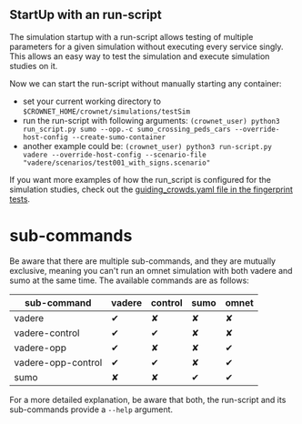 ## StartUp with an run-script
The simulation startup with a run-script allows testing of multiple parameters for a given simulation without executing every service singly.
This allows an easy way to test the simulation and execute simulation studies on it.

Now we can start the run-script without manually starting any container:
  * set your current working directory to `$CROWNET_HOME/crownet/simulations/testSim`
  * run the run-script with following arguments:
   `(crownet_user) python3 run_script.py sumo --opp.-c sumo_crossing_peds_cars --override-host-config --create-sumo-container`
  * another example could be:
   `(crownet_user) python3 run-script.py vadere --override-host-config --scenario-file "vadere/scenarios/test001_with_signs.scenario"`

If you want more examples of how the run_script is configured for the simulation studies, check out the
[guiding_crowds.yaml file in the fingerprint tests](../../crownet/tests/fingerprint/guiding_crowds.yml).

# sub-commands
Be aware that there are multiple sub-commands, and they are mutually exclusive, meaning you can't run an omnet simulation with both vadere and sumo at the same time.
The available commands are as follows:

|sub-command|vadere|control|sumo|omnet|
| --- | --- | --- | --- | --- |
| vadere | &#x2714; | &#x2718;| &#x2718; | &#x2718; |
| vadere-control | &#x2714;| &#x2714; | &#x2718; | &#x2718; |
| vadere-opp | &#x2714;| &#x2718; | &#x2718; | &#x2714; |
| vadere-opp-control | &#x2714;| &#x2714; | &#x2718; | &#x2714; |
| sumo | &#x2718;| &#x2718; | &#x2714; | &#x2714; |

For a more detailed explanation, be aware that both, the run-script and its sub-commands provide a `--help` argument.
